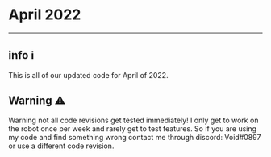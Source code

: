
# April 2022

---

## info ℹ
This is all of our updated code for April of 2022.


## Warning ⚠
Warning not all code revisions get tested immediately!
I only get to work on the robot once per week and rarely
get to test features. So if you are using my code and find 
something wrong contact me through discord: Void#0897
or use a different code revision.
